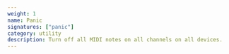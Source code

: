 ```yaml
---
weight: 1
name: Panic
signatures: ["panic"]
category: utility
description: Turn off all MIDI notes on all channels on all devices.
---
```

